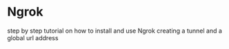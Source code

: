 # Ngrok
step by step tutorial on how to install and use Ngrok creating  a tunnel and a global url address
